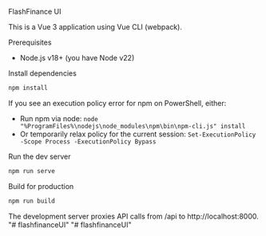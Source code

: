 FlashFinance UI

This is a Vue 3 application using Vue CLI (webpack).

Prerequisites
- Node.js v18+ (you have Node v22)

Install dependencies
```powershell
npm install
```

If you see an execution policy error for npm on PowerShell, either:
- Run npm via node: `node "%ProgramFiles%\nodejs\node_modules\npm\bin\npm-cli.js" install`
- Or temporarily relax policy for the current session: `Set-ExecutionPolicy -Scope Process -ExecutionPolicy Bypass`

Run the dev server
```powershell
npm run serve
```

Build for production
```powershell
npm run build
```

The development server proxies API calls from /api to http://localhost:8000.
"# flashfinanceUI" 
"# flashfinanceUI" 
